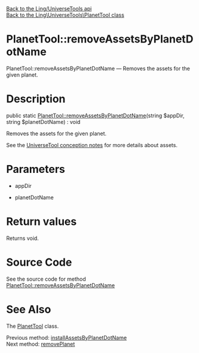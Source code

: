 [Back to the Ling/UniverseTools api](https://github.com/lingtalfi/UniverseTools/blob/master/doc/api/Ling/UniverseTools.md)<br>
[Back to the Ling\UniverseTools\PlanetTool class](https://github.com/lingtalfi/UniverseTools/blob/master/doc/api/Ling/UniverseTools/PlanetTool.md)


PlanetTool::removeAssetsByPlanetDotName
================



PlanetTool::removeAssetsByPlanetDotName — Removes the assets for the given planet.




Description
================


public static [PlanetTool::removeAssetsByPlanetDotName](https://github.com/lingtalfi/UniverseTools/blob/master/doc/api/Ling/UniverseTools/PlanetTool/removeAssetsByPlanetDotName.md)(string $appDir, string $planetDotName) : void




Removes the assets for the given planet.

See the [UniverseTool conception notes](https://github.com/lingtalfi/UniverseTools/blob/master/doc/pages/conception-notes.md) for more details about assets.




Parameters
================


- appDir

    

- planetDotName

    


Return values
================

Returns void.








Source Code
===========
See the source code for method [PlanetTool::removeAssetsByPlanetDotName](https://github.com/lingtalfi/UniverseTools/blob/master/PlanetTool.php#L452-L459)


See Also
================

The [PlanetTool](https://github.com/lingtalfi/UniverseTools/blob/master/doc/api/Ling/UniverseTools/PlanetTool.md) class.

Previous method: [installAssetsByPlanetDotName](https://github.com/lingtalfi/UniverseTools/blob/master/doc/api/Ling/UniverseTools/PlanetTool/installAssetsByPlanetDotName.md)<br>Next method: [removePlanet](https://github.com/lingtalfi/UniverseTools/blob/master/doc/api/Ling/UniverseTools/PlanetTool/removePlanet.md)<br>

